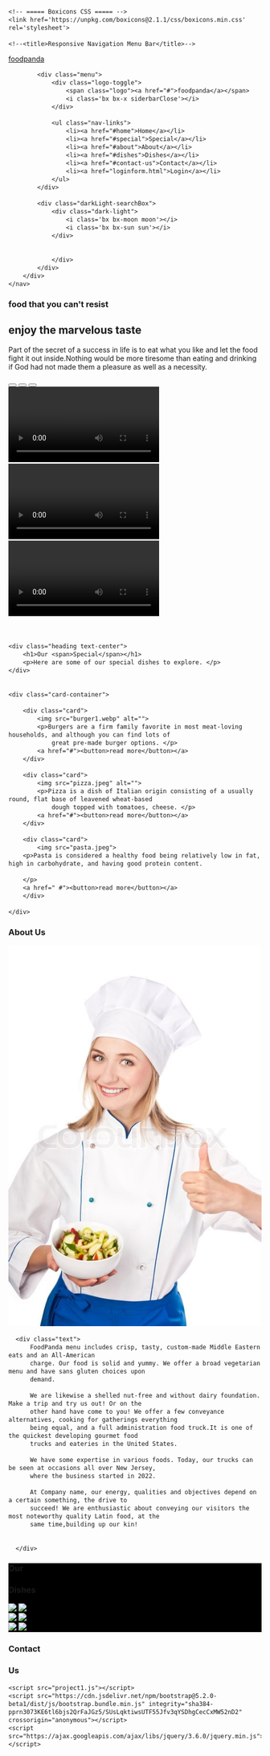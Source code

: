 <html lang="en">
<head>
    <meta charset="UTF-8">
    <meta http-equiv="X-UA-Compatible" content="IE=edge">
    <meta name="viewport" content="width=device-width, initial-scale=1.0">
<link href="https://cdn.jsdelivr.net/npm/bootstrap@5.2.0-beta1/dist/css/bootstrap.min.css" rel="stylesheet" integrity="sha384-0evHe/X+R7YkIZDRvuzKMRqM+OrBnVFBL6DOitfPri4tjfHxaWutUpFmBp4vmVor" crossorigin="anonymous">
   
<link rel="stylesheet"
      href="https://cdnjs.cloudflare.com/ajax/libs/font-awesome/6.1.1/css/all.min.css"
      integrity="sha512-KfkfwYDsLkIlwQp6LFnl8zNdLGxu9YAA1QvwINks4PhcElQSvqcyVLLD9aMhXd13uQjoXtEKNosOWaZqXgel0g=="
      crossorigin="anonymous"
      referrerpolicy="no-referrer"
    />
    <!-- ===== CSS ===== -->
    <link rel="stylesheet" href="project1.css">
        
    <!-- ===== Boxicons CSS ===== -->
    <link href='https://unpkg.com/boxicons@2.1.1/css/boxicons.min.css' rel='stylesheet'>

    <!--<title>Responsive Navigation Menu Bar</title>-->
</head>
<body>
    <nav>
        <div class="nav-bar">
            <i class='bx bx-menu sidebarOpen' ></i>
            <span class="logo navLogo" ><a href="#">foodpanda</a></span>

            <div class="menu">
                <div class="logo-toggle">
                    <span class="logo"><a href="#">foodpanda</a></span>
                    <i class='bx bx-x siderbarClose'></i>
                </div>

                <ul class="nav-links">
                    <li><a href="#home">Home</a></li>
                    <li><a href="#special">Special</a></li>
                    <li><a href="#about">About</a></li>
                    <li><a href="#dishes">Dishes</a></li>
                    <li><a href="#contact-us">Contact</a></li>
                    <li><a href="loginform.html">Login</a></li>
                </ul>
            </div>

            <div class="darkLight-searchBox">
                <div class="dark-light">
                    <i class='bx bx-moon moon'></i>
                    <i class='bx bx-sun sun'></i>
                </div>

                
                </div>
            </div>
        </div>
    </nav>

<section id="home" class="container-fluid" >
<div class="row min-vh-100 align-items-center">
  <div class="col-md-8 ml-md-5 text-md-left text-center content">
    <h1 id="h11">food that you can't resist</h1>
    <h2 id="h12">enjoy the marvelous taste</h2>
    <p id="p1">Part of the secret of a success in life is to eat what you like and let the food fight it out inside.Nothing would be more 
      tiresome than eating and drinking if God had not made them a pleasure as well as a necessity.</p>
      <button  class="dots dot1" ></button>
      <button  class="dots dot2" ></button>
      <button  class="dots dot3"></button>
     
  </div>
  <div class="video-container"  >
    <video src="video1.mp4" autoplay loop class="vid vid1 " ></video>
    <video src="video2.mp4" autoplay loop class="vid vid2"></video>
    <video src="video3.mp4" autoplay loop class="vid vid3"></video>
    
  </div>
  
</section>
<br>
<br>
  
  <section id="special" class="container-fluid" ">

    <div class="heading text-center">
        <h1>Our <span>Special</span></h1>
        <p>Here are some of our special dishes to explore. </p>
    </div>


    <div class="card-container">

        <div class="card">
            <img src="burger1.webp" alt="">
            <p>Burgers are a firm family favorite in most meat-loving households, and although you can find lots of
                great pre-made burger options. </p>
            <a href="#"><button>read more</button></a>
        </div>

        <div class="card">
            <img src="pizza.jpeg" alt="">
            <p>Pizza is a dish of Italian origin consisting of a usually round, flat base of leavened wheat-based
                dough topped with tomatoes, cheese. </p>
            <a href="#"><button>read more</button></a>
        </div>

        <div class="card">
            <img src="pasta.jpeg">
        <p>Pasta is considered a healthy food being relatively low in fat, high in carbohydrate, and having good protein content.
            
        </p>
        <a href=" #"><button>read more</button></a>
        </div>

    </div>

</section>
<section id="about" class="about2">
  <div>
      <h1 class="heading1"><span> About</span> Us</h1>
  </div>
  <div id="class">
      <img  src="chef3.jpg" id="img3">


      <div class="text">
          FoodPanda menu includes crisp, tasty, custom-made Middle Eastern eats and an All-American
          charge. Our food is solid and yummy. We offer a broad vegetarian menu and have sans gluten choices upon
          demand.

          We are likewise a shelled nut-free and without dairy foundation. Make a trip and try us out! Or on the
          other hand have come to you! We offer a few conveyance alternatives, cooking for gatherings everything
          being equal, and a full administration food truck.It is one of the quickest developing gourmet food
          trucks and eateries in the United States.

          We have some expertise in various foods. Today, our trucks can be seen at occasions all over New Jersey,
          where the business started in 2022.

          At Company name, our energy, qualities and objectives depend on a certain something, the drive to
          succeed! We are enthusiastic about conveying our visitors the most noteworthy quality Latin food, at the
          same time,building up our kin!


      </div>
      
  </div>


</section>
<section id="dishes" style="background-color:black ;">
  <div id="maindiv">
    <!-- Heading Section -->
    <div id="heading_4">
      <h1 id="h4_1">Our</h1>
      <h1 id="h4_2">Dishes</h1>
    </div>
    <!-- Images Section -->
    <div id="images_4">
      <div id="i1">
      <a href="frenchfries.html"><img
          src="https://img.freepik.com/free-photo/french-fries-fried-yellow-black-background-with-smoke_504796-150.jpg"
          id="img41"
        /></a>
        <a href="pizza.html"><img
          src="https://d4t7t8y8xqo0t.cloudfront.net/resized/750X436/restaurant%2F671638%2Fpizza.jpg"
          id="img42"
        /></a>
      </div>
      <div id="i3">
        <div id="i2">
          <a href="wrappage.html"> 
          <img
            src="https://diabetesstrong.com/wp-content/uploads/2021/10/grilled-veggie-wraps-8.jpg"
            id="img43"
          /></a>
          <a href="dosa.html"><img
            src="https://th.bing.com/th/id/OIP.gSDsRLfM94LVsi6cPgsyEgHaE8?pid=ImgDet&rs=1"
            id="img44"
          /></a>
        </div>
        <div id="i2">
         <a href="burgerpage.html"> <img
            src="https://media.istockphoto.com/photos/cheeseburger-on-black-picture-id874095984?k=20&m=874095984&s=612x612&w=0&h=Vdpqf1Id66AkTmx4ddi95QfNi4knJrPmV-l8Fs08CkE="
            id="img45"
          /></a>
         <a href="pasta.html"><img
            src="https://cdn.apartmenttherapy.info/image/upload/v1558477590/k/archive/36314b0a36cbc6847e8958fa577bfc2ba02a6eb0.jpg"
            id="img46"
          /></a>
        </div>
      </div>
    </div>

</section>
<section id="contact-us">
  
<div id="contact">
  <div id="headingC4">
    <h1 id="con41">Contact</h1>
    <h1 id="us">Us</h1>
  </div>
  <div id="icons">
    <i class="fa-brands fa-facebook fa-3x" id="ii1"></i>
    <i class="fa-brands fa-instagram fa-3x" id="ii2"></i>
    <i class="fa-brands fa-linkedin fa-3x" id="ii3"></i>
    <i class="fa-solid fa-envelope fa-3x" id="ii4"></i>
  </div>
</div>

</div>

</section>
  
 
    
    <script src="project1.js"></script>
    <script src="https://cdn.jsdelivr.net/npm/bootstrap@5.2.0-beta1/dist/js/bootstrap.bundle.min.js" integrity="sha384-pprn3073KE6tl6bjs2QrFaJGz5/SUsLqktiwsUTF55Jfv3qYSDhgCecCxMW52nD2" crossorigin="anonymous"></script>
    <script src="https://ajax.googleapis.com/ajax/libs/jquery/3.6.0/jquery.min.js"></script>

<script>
   $(document).ready(function(){
        $('.dot1 ').click(function(){
          $('.vid1').css('display','block');
          $('.vid2').css('display','none');
          $('.vid3').css('display','none');
          $('#p1').css('color','black');
        });
        $('.dot2').click(function(){
          $('.vid1').css('display','none');
          $('.vid2').css('display','block');
          $('.vid3').css('display','none');
          $('#h12').css('color','red');
          $('#p1').css('color','white');
        });
        $('.dot3 ').click(function(){
          $('.vid1').css('display','none');
          $('.vid2').css('display','none');
          $('.vid3').css('display','block');
          $('#p1').css('color','white');
        });
      });
    

const body = document.querySelector("body"),
      nav = document.querySelector("nav"),
      modeToggle = document.querySelector(".dark-light"),
      searchToggle = document.querySelector(".searchToggle"),
      sidebarOpen = document.querySelector(".sidebarOpen"),
      siderbarClose = document.querySelector(".siderbarClose");

      let getMode = localStorage.getItem("mode");
          if(getMode && getMode === "dark-mode"){
            body.classList.add("dark");
          }

// js code to toggle dark and light mode
      modeToggle.addEventListener("click" , () =>{
        modeToggle.classList.toggle("active");
        body.classList.toggle("dark");

        // js code to keep user selected mode even page refresh or file reopen
        if(!body.classList.contains("dark")){
            localStorage.setItem("mode" , "light-mode");
        }else{
            localStorage.setItem("mode" , "dark-mode");
        }
      });

// js code to toggle search box
    
      
//   js code to toggle sidebar
sidebarOpen.addEventListener("click" , () =>{
    nav.classList.add("active");
});

body.addEventListener("click" , e =>{
    let clickedElm = e.target;

    if(!clickedElm.classList.contains("sidebarOpen") && !clickedElm.classList.contains("menu")){
        nav.classList.remove("active");
    }
});

</script>

</body>
</html>
